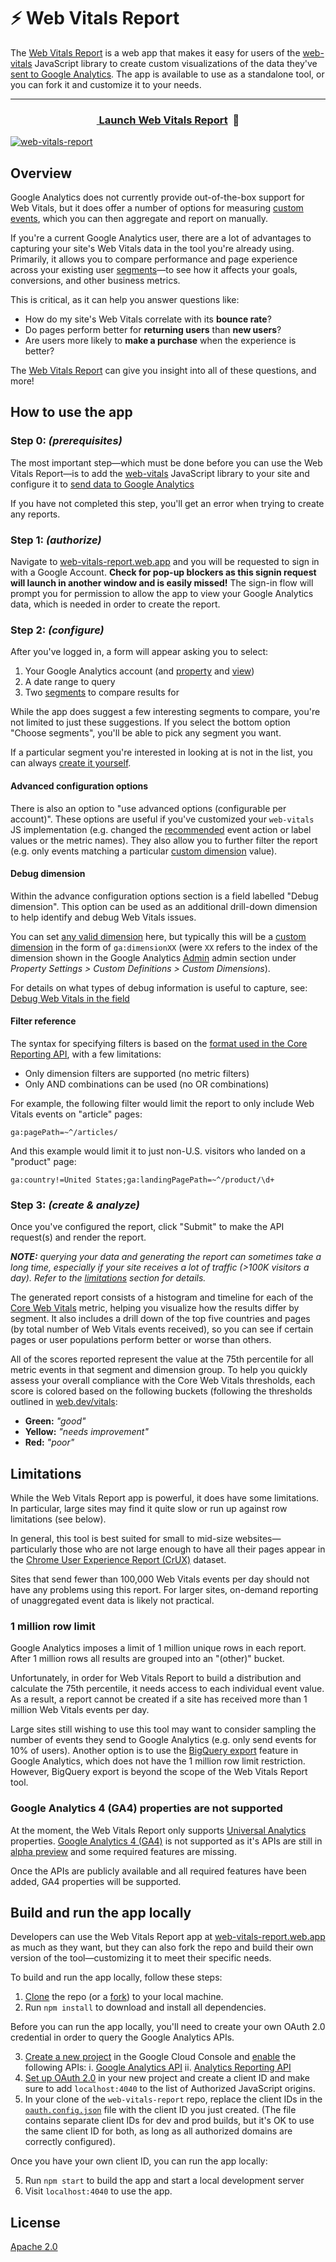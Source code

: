 # ⚡ Web Vitals Report

The [Web Vitals Report](https://web-vitals-report.web.app) is a web app that makes it easy for users of the [web-vitals](https://github.com/GoogleChrome/web-vitals/) JavaScript library to create custom visualizations of the data they've [sent to Google Analytics](https://github.com/GoogleChrome/web-vitals/#send-the-results-to-google-analytics). The app is available to use as a standalone tool, or you can fork it and customize it to your needs.

* * *

<h3 align=center><a href="https://web-vitals-report.web.app">&nbsp;Launch Web Vitals Report</a>&nbsp;&nbsp;🚀</h3>

[![web-vitals-report](https://user-images.githubusercontent.com/326742/101584324-3f9a0900-3992-11eb-8f2d-182f302fb67b.png)](https://web-vitals-report.web.app)

## Overview

Google Analytics does not currently provide out-of-the-box support for Web Vitals, but it does offer a number of options for measuring [custom events](https://support.google.com/analytics/answer/1033068), which you can then aggregate and report on manually.

If you're a current Google Analytics user, there are a lot of advantages to capturing your site's Web Vitals data in the tool you're already using. Primarily, it allows you to compare performance and page experience across your existing user [segments](https://support.google.com/analytics/answer/3123951)—to see how it affects your goals, conversions, and other business metrics.

This is critical, as it can help you answer questions like:

- How do my site's Web Vitals correlate with its **bounce rate**?
- Do pages perform better for **returning users** than **new users**?
- Are users more likely to **make a purchase** when the experience is better?

The [Web Vitals Report](https://web-vitals-report.web.app) can give you insight into all of these questions, and more!

## How to use the app

### Step 0: _(prerequisites)_

The most important step—which must be done before you can use the Web Vitals Report—is to add the [web-vitals](https://github.com/GoogleChrome/web-vitals/)  JavaScript library to your site and configure it to [send data to Google Analytics]((https://github.com/GoogleChrome/web-vitals/#send-the-results-to-google-analytics))

If you have not completed this step, you'll get an error when trying to create any reports.

### Step 1: _(authorize)_

Navigate to [web-vitals-report.web.app](https://web-vitals-report.web.app) and you will
be requested to sign in with a Google Account. **Check for pop-up blockers as this signin request will launch in another window and is easily missed!** The sign-in flow will prompt you for permission to allow the app to view your Google Analytics data, which is needed in order to create the report.

### Step 2: _(configure)_

After you've logged in, a form will appear asking you to select:

1. Your Google Analytics account (and [property](https://support.google.com/analytics/answer/2649554) and [view](https://support.google.com/analytics/answer/2649553))
2. A date range to query
3. Two [segments](https://support.google.com/analytics/answer/3123951) to compare results for

While the app does suggest a few interesting segments to compare, you're not limited to just these suggestions. If you select the bottom option "Choose segments", you'll be able to pick any segment you want.

If a particular segment you're interested in looking at is not in the list, you can always [create it yourself](support.google.com/analytics/answer/3124493).

#### Advanced configuration options

There is also an option to "use advanced options (configurable per account)". These options are useful if you've customized your `web-vitals` JS implementation (e.g. changed the [recommended](https://github.com/GoogleChrome/web-vitals/#send-the-results-to-google-analytics) event action or label values or the metric names). They also allow you to further filter the report (e.g. only events matching a particular [custom dimension](https://support.google.com/analytics/answer/2709828) value).

#### Debug dimension

Within the advance configuration options section is a field labelled "Debug dimension". This option can be used as an additional drill-down dimension to help identify and debug Web Vitals issues.

You can set [any valid dimension](https://ga-dev-tools.appspot.com/dimensions-metrics-explorer/) here, but typically this will be a [custom dimension](https://support.google.com/analytics/answer/2709829) in the form of `ga:dimensionXX` (were `XX` refers to the index of the dimension shown in the Google Analytics [Admin](https://support.google.com/analytics/answer/6132368) admin section under _Property Settings > Custom Definitions > Custom Dimensions_).

For details on what types of debug information is useful to capture, see: [Debug Web Vitals in the field](https://web.dev/debug-web-vitals-in-the-field/)

#### Filter reference

The syntax for specifying filters is based on the [format used in the Core Reporting API](https://developers.google.com/analytics/devguides/reporting/core/v3/reference#filters), with a few limitations:

- Only dimension filters are supported (no metric filters)
- Only AND combinations can be used (no OR combinations)

For example, the following filter would limit the report to only include Web Vitals events on "article" pages:

```
ga:pagePath=~^/articles/
```

And this example would limit it to just non-U.S. visitors who landed on a "product" page:

```
ga:country!=United States;ga:landingPagePath=~^/product/\d+
```

### Step 3: _(create & analyze)_

Once you've configured the report, click "Submit" to make the API request(s) and render the report.

_**NOTE:** querying your data and generating the report can sometimes take a long time, especially if your site receives a lot of traffic (>100K visitors a day). Refer to the [limitations](#limitations) section for details._

The generated report consists of a histogram and timeline for each of the [Core Web Vitals](https://web.dev/vitals/#core-web-vitals) metric, helping you visualize how the results differ by segment. It also includes a drill down of the top five countries and pages (by total number of Web Vitals events received), so you can see if certain pages or user populations perform better or worse than others.

All of the scores reported represent the value at the 75th percentile for all metric events in that segment and dimension group. To help you quickly assess your overall compliance with the Core Web Vitals thresholds, each score is colored based on the following buckets (following the thresholds outlined in [web.dev/vitals](https://web.dev/vitals/#core-web-vitals):

- **Green:** _"good"_
- **Yellow:** _"needs improvement"_
- **Red:** _"poor"_

## Limitations

While the Web Vitals Report app is powerful, it does have some limitations. In particular, large sites may find it quite slow or run up against row limitations (see below).

In general, this tool is best suited for small to mid-size websites—particularly those who are not large enough to have all their pages appear in the [Chrome User Experience Report (CrUX)](https://developers.google.com/web/tools/chrome-user-experience-report) dataset.

Sites that send fewer than 100,000 Web Vitals events per day should not have any problems using this report. For larger sites, on-demand reporting of unaggregated event data is likely not practical.

### 1 million row limit

Google Analytics imposes a limit of 1 million unique rows in each report. After 1 million rows all results are grouped into an "(other)" bucket.

Unfortunately, in order for Web Vitals Report to build a distribution and calculate the 75th percentile, it needs access to each individual event value. As a result, a report cannot be created if a site has received more than 1 million Web Vitals events per day.

Large sites still wishing to use this tool may want to consider sampling the number of events they send to Google Analytics (e.g. only send events for 10% of users). Another option is to use the [BigQuery export](https://support.google.com/analytics/answer/3437618) feature in Google Analytics, which does not have the 1 million row limit restriction. However, BigQuery export is beyond the scope of the Web Vitals Report tool.

### Google Analytics 4 (GA4) properties are not supported

At the moment, the Web Vitals Report only supports [Universal Analytics](https://support.google.com/analytics/answer/2790010) properties. [Google Analytics 4 (GA4)](https://www.blog.google/products/marketingplatform/analytics/new_google_analytics/) is not supported as it's APIs are still in [alpha preview](https://developers.google.com/analytics/devguides/reporting/data/v1) and some required features are missing.

Once the APIs are publicly available and all required features have been added, GA4 properties will be supported.

## Build and run the app locally

Developers can use the Web Vitals Report app at [web-vitals-report.web.app](https://web-vitals-report.web.app) as much as they want, but they can also fork the repo and build their own version of the tool—customizing it to meet their specific needs.

To build and run the app locally, follow these steps:

1. [Clone](https://docs.github.com/en/free-pro-team@latest/github/creating-cloning-and-archiving-repositories/cloning-a-repository) the repo (or a [fork](https://docs.github.com/en/free-pro-team@latest/github/getting-started-with-github/fork-a-repo)) to your local machine.
2. Run `npm install` to download and install all dependencies.

Before you can run the app locally, you'll need to create your own OAuth 2.0 credential in order to query the Google Analytics APIs.

3. [Create a new project](https://cloud.google.com/apis/docs/getting-started#creating_a_google_project) in the Google Cloud Console and [enable](https://cloud.google.com/apis/docs/getting-started) the following APIs:
    i. [Google Analytics API](https://console.cloud.google.com/apis/api/analytics.googleapis.com/overview)
    ii. [Analytics Reporting API](https://console.cloud.google.com/apis/api/analyticsreporting.googleapis.com/overview)
4. [Set up OAuth 2.0](https://developers.google.com/identity/protocols/oauth2/javascript-implicit-flow#creatingcred) in your new project and create a client ID and make sure to add `localhost:4040` to the list of Authorized JavaScript origins.
5. In your clone of the `web-vitals-report` repo, replace the client IDs in the [`oauth.config.json`](/firebase.json) file with the client ID you just created. (The file contains separate client IDs for dev and prod builds, but it's OK to use the same client ID for both, as long as all authorized domains are correctly configured).

Once you have your own client ID, you can run the app locally:

5. Run `npm start` to build the app and start a local development server
6. Visit `localhost:4040` to use the app.

## License

[Apache 2.0](/LICENSE)

